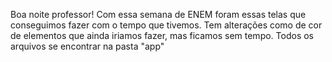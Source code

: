 Boa noite professor!
Com essa semana de ENEM foram essas telas que conseguimos fazer com o tempo que tivemos. Tem alterações como de cor de elementos que ainda iriamos fazer, mas ficamos sem tempo.
Todos os arquivos se encontrar na pasta "app"
